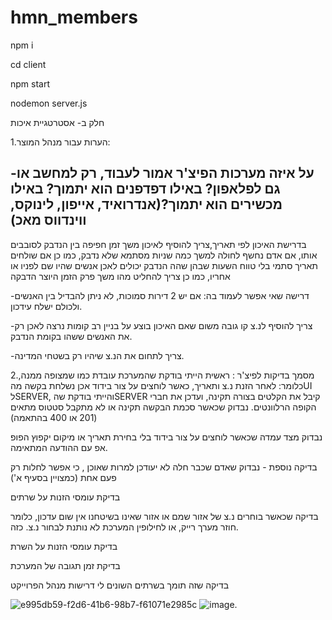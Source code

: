 # hmn_members
npm i 

cd client 

npm start 

nodemon server.js 






חלק ב- אסטרטגיית איכות


1.הערות עבור מנהל המוצר:

-על איזה מערכות הפיצ'ר אמור לעבוד, רק למחשב או גם לפלאפון? באילו דפדפנים הוא יתמוך? באילו מכשירים הוא יתמוך?(אנדרואיד, אייפון, לינוקס, ווינדווס מאכ) 
-
בדרישת האיכון לפי תאריך,צריך להוסיף לאיכון משך זמן חפיפה בין הנדבק לסובבים אותו, אם אדם נחשף לחולה למשך כמה שניות מסתמא שלא נדבק, כמו כן אם שולחים תאריך סתמי בלי טווח השעות שבהן שהה הנדבק יכולים לאכן אנשים שהיו שם לפניו או אחריו, כמו כן צריך להחליט מהו משך פרק הזמן היוצר הדבקה

-דרישה שאי אפשר לעמוד בה: אם יש 2 דירות סמוכות, לא ניתן להבדיל בין האנשים ולכולם ישלח עידכון.

-צריך להוסיף לנ.צ קו גובה משום שאם האיכון בוצע על בניין רב קומות נרצה לאכן רק את האנשים ששהו בקומת הנדבק.

-צריך לתחום את הנ.צ שיהיו רק בשטחי המדינה.

2.מסמך בדיקות לפיצ'ר
:
ראשית הייתי בודקת שהמערכת עובדת כמו שמצופה ממנה, כלומר: לאחר הזנת נ.צ ותאריך, כאשר לוחצים על צור בידוד אכן נשלחת בקשה מהUI לSERVER, והייתי בודקת שהSERVER קיבל את הקלטים בצורה תקינה, ועדכן את חברי הקופה הרלוונטים. נבדוק שכאשר סכמת הבקשה תקינה או לא מתקבל סטטוס מתאים (201 או 400 בהתאמה)

נבדוק מצד עמדה שכאשר לוחצים על צור בידוד בלי בחירת תאריך או מיקום יקפוץ הפופ אפ עם ההודעה המתאימה.

בדיקה נוספת - נבדוק שאדם שכבר חלה לא יעודכן למרות שאוכן , כי אפשר לחלות רק פעם אחת (כמצויין בסעיף א')

בדיקת עומסי הזנות על שרתים

בדיקה שכאשר בוחרים נ.צ של אזור שמם או אזור שאינו בשיטחנו אין שום עדכון, כלומר חוזר מערך רייק, או לחילופין המערכת לא נותנת לבחור נ.צ. כזה.

בדיקת עומסי הזנות על השרת

בדיקת זמן תגובה של המערכת

בדיקה שזה תומך בשרתים השונים לי דרישות מנהל הפרוייקט


![e995db59-f2d6-41b6-98b7-f61071e2985c](https://github.com/hannaElkayam/hmn_members/assets/107616389/a97a9c4a-082b-403e-8727-c4cb270f52a5)
![image](https://github.com/hannaElkayam/hmn_members/assets/107616389/c2a950a6-a407-4a63-bf1a-22b73c051203).

